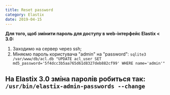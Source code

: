```yaml
---
title: Reset password
category: Elastix
date: 2019-04-15
---
```


**Для того, щоб змінити пароль для доступу в web-інтерфейс Elastix &lt; 3.0:**
1. Заходимо на сервер через ssh;
2. Міняємо пароль користувача "admin" на "password":
`sqlite3 /var/www/db/acl.db "UPDATE acl_user SET md5_password='5f4dcc3b5aa765d61d8327deb882cf99' WHERE name='admin'"`

**На Elastix 3.0 зміна паролів робиться так:**
`/usr/bin/elastix-admin-passwords --change`
-----